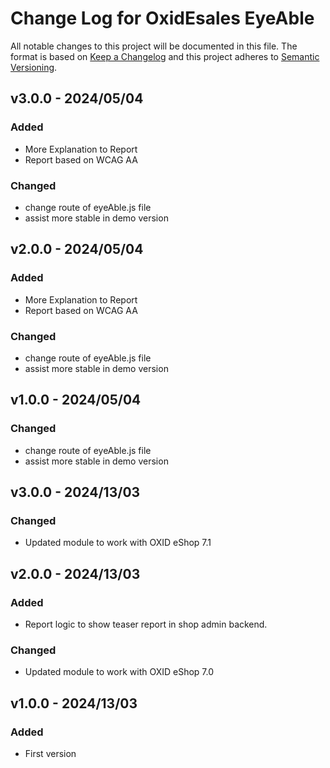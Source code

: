 # Change Log for OxidEsales EyeAble

All notable changes to this project will be documented in this file.
The format is based on [Keep a Changelog](http://keepachangelog.com/)
and this project adheres to [Semantic Versioning](http://semver.org/).

## v3.0.0 - 2024/05/04
### Added
- More Explanation to Report
- Report based on WCAG AA

### Changed
- change route of eyeAble.js file
- assist more stable in demo version

## v2.0.0 - 2024/05/04
### Added
- More Explanation to Report
- Report based on WCAG AA

### Changed
- change route of eyeAble.js file
- assist more stable in demo version

## v1.0.0 - 2024/05/04
### Changed
- change route of eyeAble.js file
- assist more stable in demo version

## v3.0.0 - 2024/13/03

### Changed
- Updated module to work with OXID eShop 7.1

## v2.0.0 - 2024/13/03

### Added
- Report logic to show teaser report in shop admin backend.

### Changed
- Updated module to work with OXID eShop 7.0

## v1.0.0 - 2024/13/03

### Added
- First version 
